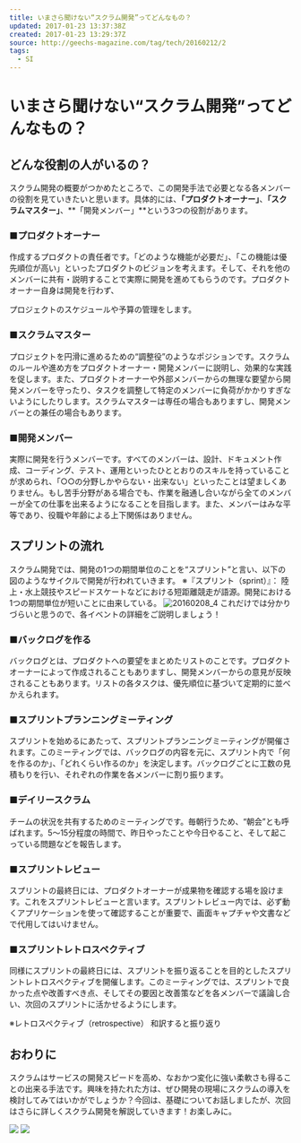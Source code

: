 ```yaml
---
title: いまさら聞けない“スクラム開発”ってどんなもの？
updated: 2017-01-23 13:37:38Z
created: 2017-01-23 13:29:37Z
source: http://geechs-magazine.com/tag/tech/20160212/2
tags:
  - SI
---
```


# いまさら聞けない“スクラム開発”ってどんなもの？

## どんな役割の人がいるの？

スクラム開発の概要がつかめたところで、この開発手法で必要となる各メンバーの役割を見ていきたいと思います。具体的には、**「プロダクトオーナー」**、**「スクラムマスター」**、**「開発メンバー」**という3つの役割があります。

### ■プロダクトオーナー

作成するプロダクトの責任者です。「どのような機能が必要だ」、「この機能は優先順位が高い」といったプロダクトのビジョンを考えます。そして、それを他のメンバーに共有・説明することで実際に開発を進めてもらうのです。プロダクトオーナー自身は開発を行わず、

プロジェクトのスケジュールや予算の管理をします。

### ■スクラムマスター

プロジェクトを円滑に進めるための“調整役”のようなポジションです。スクラムのルールや進め方をプロダクトオーナー・開発メンバーに説明し、効果的な実践を促します。また、プロダクトオーナーや外部メンバーからの無理な要望から開発メンバーを守ったり、タスクを調整して特定のメンバーに負荷がかかりすぎないようにしたりします。スクラムマスターは専任の場合もありますし、開発メンバーとの兼任の場合もあります。

### ■開発メンバー

実際に開発を行うメンバーです。すべてのメンバーは、設計、ドキュメント作成、コーディング、テスト、運用といったひととおりのスキルを持っていることが求められ、「○○の分野しかやらない・出来ない」といったことは望ましくありません。もし苦手分野がある場合でも、作業を融通し合いながら全てのメンバーが全ての仕事を出来るようになることを目指します。また、メンバーはみな平等であり、役職や年齢による上下関係はありません。

## スプリントの流れ

スクラム開発では、開発の1つの期間単位のことを“スプリント”と言い、以下の図のようなサイクルで開発が行われていきます。
※『スプリント（sprint）』：
陸上・水上競技やスピードスケートなどにおける短距離競走が語源。開発における1つの期間単位が短いことに由来している。
![20160208_4](../_resources/046d0b3760ec4e5a7126509a09a24bf6.png)
これだけでは分かりづらいと思うので、各イベントの詳細をご説明しましょう！

### ■バックログを作る

バックログとは、プロダクトへの要望をまとめたリストのことです。プロダクトオーナーによって作成されることもありますし、開発メンバーからの意見が反映されることもあります。リストの各タスクは、優先順位に基づいて定期的に並べかえられます。

### ■スプリントプランニングミーティング

スプリントを始めるにあたって、スプリントプランニングミーティングが開催されます。このミーティングでは、バックログの内容を元に、スプリント内で「何を作るのか」、「どれくらい作るのか」を決定します。バックログごとに工数の見積もりを行い、それぞれの作業を各メンバーに割り振ります。

### ■デイリースクラム

チームの状況を共有するためのミーティングです。毎朝行うため、“朝会”とも呼ばれます。5～15分程度の時間で、昨日やったことや今日やること、そして起こっている問題などを報告します。

### ■スプリントレビュー

スプリントの最終日には、プロダクトオーナーが成果物を確認する場を設けます。これをスプリントレビューと言います。スプリントレビュー内では、必ず動くアプリケーションを使って確認することが重要で、画面キャプチャや文書などで代用してはいけません。

### ■スプリントレトロスペクティブ

同様にスプリントの最終日には、スプリントを振り返ることを目的としたスプリントレトロスペクティブを開催します。このミーティングでは、スプリントで良かった点や改善すべき点、そしてその要因と改善策などを各メンバーで議論し合い、次回のスプリントに活かせるようにします。

※レトロスペクティブ（retrospective）
和訳すると振り返り

## おわりに

スクラムはサービスの開発スピードを高め、なおかつ変化に強い柔軟さも得ることの出来る手法です。興味を持たれた方は、ぜひ開発の現場にスクラムの導入を検討してみてはいかがでしょうか？今回は、基礎についてお話しましたが、次回はさらに詳しくスクラム開発を解説していきます！お楽しみに。

![](../_resources/b90dfb1a48d3c9a4380cb704b531d845.png)
![](../_resources/cac8db383453ea36e45bcc346827a6bb.png)